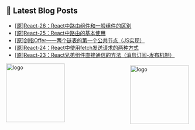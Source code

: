 ## 📕 Latest Blog Posts

<!-- BLOG-POST-LIST:START -->
- [[原]React-26：React中路由组件和一般组件的区别](https://blog.csdn.net/sinat_41696687/article/details/115600072)
- [[原]React-25：React中路由的基本使用](https://blog.csdn.net/sinat_41696687/article/details/115594878)
- [[原]剑指Offer——两个链表的第一个公共节点（JS实现）](https://blog.csdn.net/sinat_41696687/article/details/115588376)
- [[原]React-24：React中使用fetch发送请求的两种方式](https://blog.csdn.net/sinat_41696687/article/details/115578812)
- [[原]React-23：React兄弟组件直接通信的方法（消息订阅-发布机制）](https://blog.csdn.net/sinat_41696687/article/details/115564919)
<!-- BLOG-POST-LIST:END -->
<img src="https://github-readme-stats.vercel.app/api?username=qq1120637483&show_icons=true" alt="logo" height="160" align="right" style="margin: 5px; margin-bottom: 20px;" />

<img src="https://github-profile-trophy.vercel.app/?username=qq1120637483&theme=flat&column=7" alt="logo" height="160" align="center" style="margin: auto; margin-bottom: 20px;" />


<!--
**qq1120637483/qq1120637483** is a ✨ _special_ ✨ repository because its `README.md` (this file) appears on your GitHub profile.

Here are some ideas to get you started:

- 🔭 I’m currently working on ...
- 🌱 I’m currently learning ...
- 👯 I’m looking to collaborate on ...
- 🤔 I’m looking for help with ...
- 💬 Ask me about ...
- 📫 How to reach me: ...
- 😄 Pronouns: ...
- ⚡ Fun fact: ...
-->
